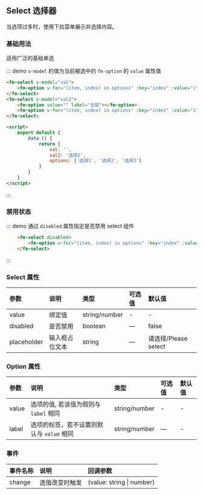 <script>
    export default {
        data () {
            return {
                val: '',
                val2: '选择2',
                options: ['选择1', '选择2', '选择3']
            }
        }
    }
</script>
## Select 选择器
当选项过多时，使用下拉菜单展示并选择内容。

### 基础用法
适用广泛的基础单选

::: demo `v-model` 的值为当前被选中的 `fm-option` 的 `value` 属性值
```html
<fm-select v-model="val">
    <fm-option v-for="(item, index) in options" :key="index" :value="item" :label="item"></fm-option>
</fm-select>
<fm-select v-model="val2">
    <fm-option value="" label="全部"></fm-option>
    <fm-option v-for="(item, index) in options" :key="index" :value="item" :label="item"></fm-option>
</fm-select>

<script>
    export default {
        data () {
            return {
                val: '',
                val2: '选择2',
                options: ['选择1', '选择2', '选择3']
            }
        }
    }
</script>
```
:::

### 禁用状态
::: demo 通过 `disabled` 属性指定是否禁用 select 组件
```html
    <fm-select disabled>
        <fm-option v-for="(item, index) in options" :key="index" :value="item" :label="item"></fm-option>
    </fm-select>   
```
:::

### Select 属性
| 参数      | 说明          | 类型      | 可选值                           | 默认值  |
| :---------- | :-------------- | :---------- | :--------------------------------  | :-------- |
| value | 绑定值 | string/number | - | - |
| disabled | 是否禁用 | boolean | — | false |
| placeholder | 输入框占位文本	 | string | — | 请选择/Please select |

### Option 属性
| 参数      | 说明          | 类型      | 可选值                           | 默认值  |
| :---------- | :-------------- | :---------- | :--------------------------------  | :-------- |
| value | 选项的值, 若该值为假则与 `label` 相同 | string/number | - | - |
| label | 选项的标签，若不设置则默认与 `value` 相同 | string/number | — | - |

### 事件
| 事件名称	      | 说明          | 回调参数 |
| :---------- | :-------------- | :---------- |
| change | 选值改变时触发 | (value: string \| number) |